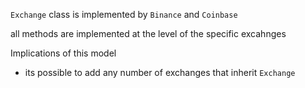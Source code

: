 <abstract> `Exchange` class is implemented by `Binance` and `Coinbase`

all methods are implemented at the level of the specific excahnges

Implications of this model
* its possible to add any number of exchanges that inherit `Exchange`